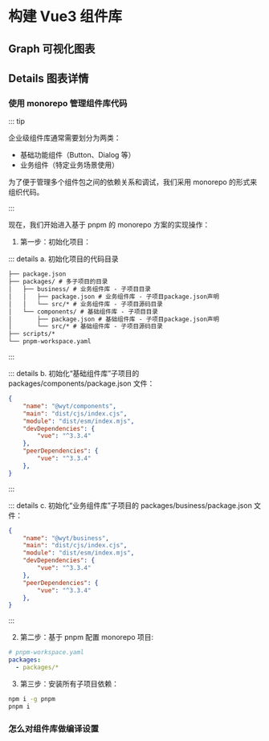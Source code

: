 # 构建 Vue3 组件库

## Graph 可视化图表

<ElMindmap :data="data" height="500" :router="router" offsetLeft="20" />

<script setup>
import { onMounted, ref, computed } from "vue";
import { useRouter } from 'vitepress';
const router = useRouter();
const CurrentPath = router.route.path;
const data = ref({
	data: {
		text: "构建 Vue3 组件库",
	},
	children: [
		{  data: { text: "使用 monorepo 管理组件库代码", hyperlink: `${CurrentPath}#使用-monorepo-管理组件库代码` }, },
		{  data: { text: "怎么对组件库做编译设置？", hyperlink: `${CurrentPath}#怎么对组件库做编译设置` }, },
	],
})
</script>

## Details 图表详情

### 使用 monorepo 管理组件库代码

::: tip

企业级组件库通常需要划分为两类：
- 基础功能组件（Button、Dialog 等）
- 业务组件（特定业务场景使用）

为了便于管理多个组件包之间的依赖关系和调试，我们采用 monorepo 的形式来组织代码。

:::

现在，我们开始进⼊基于 pnpm 的 monorepo ⽅案的实现操作：

1. 第一步：初始化项⽬：

::: details a. 初始化项⽬的代码⽬录
```md
├── package.json
├── packages/ # 多⼦项⽬的⽬录
│   ├── business/ # 业务组件库 - ⼦项⽬⽬录
│   │   ├── package.json # 业务组件库 - ⼦项⽬package.json声明
│   │   └── src/* # 业务组件库 - ⼦项⽬源码⽬录
│   └── components/ # 基础组件库 - ⼦项⽬⽬录
│       ├── package.json # 基础组件库 - ⼦项⽬package.json声明
│       └── src/* # 基础组件库 - ⼦项⽬源码⽬录
├── scripts/*
└── pnpm-workspace.yaml
```
:::

::: details b. 初始化“基础组件库”⼦项⽬的 packages/components/package.json ⽂件：
```json
{
	"name": "@wyt/components",
	"main": "dist/cjs/index.cjs",
	"module": "dist/esm/index.mjs",
	"devDependencies": {
		"vue": "^3.3.4"
	},
	"peerDependencies": {
		"vue": "^3.3.4"
	},
}
```
:::

::: details c. 初始化“业务组件库”⼦项⽬的 packages/business/package.json ⽂件：
```json
{
	"name": "@wyt/business",
	"main": "dist/cjs/index.cjs",
	"module": "dist/esm/index.mjs",
	"devDependencies": {
		"vue": "^3.3.4"
	},
	"peerDependencies": {
		"vue": "^3.3.4"
	},
}
```
:::

2. 第二步：基于 pnpm 配置 monorepo 项⽬:

```yaml
# pnpm-workspace.yaml
packages:
  - packages/*
```

3. 第三步：安装所有⼦项⽬依赖：

```sh
npm i -g pnpm
pnpm i
```

### 怎么对组件库做编译设置